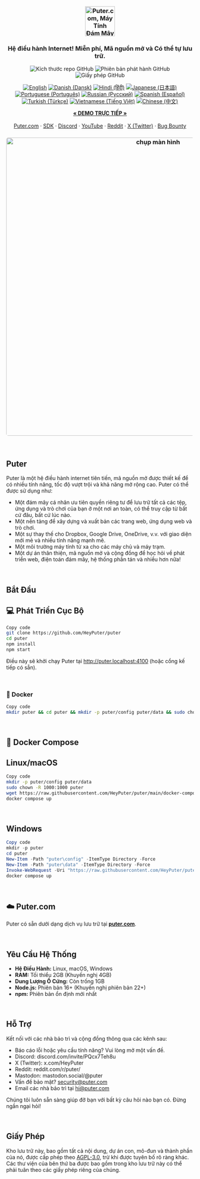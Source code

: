 <h3 align="center"><img width="80" alt="Puter.com, Máy Tính Đám Mây Cá Nhân: Tất cả các tệp, ứng dụng, và trò chơi của bạn ở một nơi, có thể truy cập từ bất cứ đâu vào bất kỳ lúc nào." src="https://assets.puter.site/puter-logo.png"></h3>
<h3 align="center">Hệ điều hành Internet! Miễn phí, Mã nguồn mở và Có thể tự lưu trữ.</h3>
<p align="center">
    <img alt="Kích thước repo GitHub" src="https://img.shields.io/github/repo-size/HeyPuter/puter"> <img alt="Phiên bản phát hành GitHub" src="https://img.shields.io/github/v/release/HeyPuter/puter?label=Phi%C3%AAn%20b%E1%BA%A3n%20ph%C3%A1t%20h%C3%A0nh%20GitHub"> <img alt="Giấy phép GitHub" src="https://img.shields.io/github/license/HeyPuter/puter">
</p>
<p align="center">
<a href="https://github.com/HeyPuter/puter/blob/main/README.md"><img alt="English" src="https://img.shields.io/badge/English-lightgrey"></a>
<a href="https://github.com/HeyPuter/puter/blob/main/doc/i18n/README.da.md"><img alt="Danish (Dansk)" src="https://img.shields.io/badge/Danish%20(Dansk)-lightgrey"></a>
<a href="https://github.com/HeyPuter/puter/blob/main/doc/i18n/README.hi.md"><img alt="Hindi (हिंदी)" src="https://img.shields.io/badge/Hindi%20(हिंदी)-lightgrey"></a>
<a href="https://github.com/HeyPuter/puter/blob/main/doc/i18n/README.jp.md"><img alt="Japanese (日本語)" src="https://img.shields.io/badge/Japanese%20(日本語)-lightgrey"></a>
<a href="https://github.com/HeyPuter/puter/blob/main/doc/i18n/README.pt.md"><img alt="Portuguese (Português)" src="https://img.shields.io/badge/Portuguese%20(Português)-lightgrey"></a>
<a href="https://github.com/HeyPuter/puter/blob/main/doc/i18n/README.ru.md"><img alt="Russian (Русский)" src="https://img.shields.io/badge/Russian%20(Русский)-lightgrey"></a>
<a href="https://github.com/HeyPuter/puter/blob/main/doc/i18n/README.es.md"><img alt="Spanish (Español)" src="https://img.shields.io/badge/Spanish%20(Español)-lightgrey"></a>
<a href="https://github.com/HeyPuter/puter/blob/main/doc/i18n/README.tr.md"><img alt="Turkish (Türkçe)" src="https://img.shields.io/badge/Turkish%20(Türkçe)-lightgrey"></a>
<a href="https://github.com/HeyPuter/puter/blob/main/doc/i18n/README.vi.md"><img alt="Vietnamese (Tiếng Việt)" src="https://img.shields.io/badge/Vietnamese%20(Tiếng%20Việt)-lightgrey"></a>
<a href="https://github.com/HeyPuter/puter/blob/main/doc/i18n/README.zh.md"><img alt="Chinese (中文)" src="https://img.shields.io/badge/Chinese%20(中文)-lightgrey"></a>
</p>
<p align="center">
    <a href="https://puter.com/"><strong>« DEMO TRỰC TIẾP »</strong></a>
    <br />
    <br />
    <a href="https://puter.com">Puter.com</a>
    ·
    <a href="https://docs.puter.com" target="_blank">SDK</a>
    ·
    <a href="https://discord.com/invite/PQcx7Teh8u">Discord</a>
    ·
    <a href="https://www.youtube.com/@EricsPuterVideos">YouTube</a>
    ·
    <a href="https://reddit.com/r/puter">Reddit</a>
    ·
    <a href="https://twitter.com/HeyPuter">X (Twitter)</a>
    ·
    <a href="https://hackerone.com/puter_h1b">Bug Bounty</a>
</p>

<h3 align="center"><img width="800" style="border-radius:5px;" alt="chụp màn hình" src="https://assets.puter.site/puter.com-screenshot-3.webp"></h3>

<br/>

## Puter

Puter là một hệ điều hành internet tiên tiến, mã nguồn mở được thiết kế để có nhiều tính năng, tốc độ vượt trội và khả năng mở rộng cao. Puter có thể được sử dụng như:

- Một đám mây cá nhân ưu tiên quyền riêng tư để lưu trữ tất cả các tệp, ứng dụng và trò chơi của bạn ở một nơi an toàn, có thể truy cập từ bất cứ đâu, bất cứ lúc nào.
- Một nền tảng để xây dựng và xuất bản các trang web, ứng dụng web và trò chơi.
- Một sự thay thế cho Dropbox, Google Drive, OneDrive, v.v. với giao diện mới mẻ và nhiều tính năng mạnh mẽ.
- Một môi trường máy tính từ xa cho các máy chủ và máy trạm.
- Một dự án thân thiện, mã nguồn mở và cộng đồng để học hỏi về phát triển web, điện toán đám mây, hệ thống phân tán và nhiều hơn nữa!

<br/>

## Bắt Đầu

## 💻 Phát Triển Cục Bộ

```bash
Copy code
git clone https://github.com/HeyPuter/puter
cd puter
npm install
npm start
```
Điều này sẽ khởi chạy Puter tại http://puter.localhost:4100 (hoặc cổng kế tiếp có sẵn).

<br/>

### 🐳 Docker


```bash
Copy code
mkdir puter && cd puter && mkdir -p puter/config puter/data && sudo chown -R 1000:1000 puter && docker run --rm -p 4100:4100 -v `pwd`/puter/config:/etc/puter -v `pwd`/puter/data:/var/puter  ghcr.io/heyputer/puter
```

<br/>

## 🐙 Docker Compose

## Linux/macOS

``` bash
Copy code
mkdir -p puter/config puter/data
sudo chown -R 1000:1000 puter
wget https://raw.githubusercontent.com/HeyPuter/puter/main/docker-compose.yml
docker compose up
```

<br/>

## Windows

```powershell
Copy code
mkdir -p puter
cd puter
New-Item -Path "puter\config" -ItemType Directory -Force
New-Item -Path "puter\data" -ItemType Directory -Force
Invoke-WebRequest -Uri "https://raw.githubusercontent.com/HeyPuter/puter/main/docker-compose.yml" -OutFile "docker-compose.yml"
docker compose up
```
<br/>

## ☁️ Puter.com

Puter có sẵn dưới dạng dịch vụ lưu trữ tại [**puter.com**](https://puter.com).

<br/>

## Yêu Cầu Hệ Thống

- **Hệ Điều Hành:** Linux, macOS, Windows
- **RAM:** Tối thiểu 2GB (Khuyến nghị 4GB)
- **Dung Lượng Ổ Cứng:** Còn trống 1GB
- **Node.js:** Phiên bản 16+ (Khuyến nghị phiên bản 22+)
- **npm:** Phiên bản ổn định mới nhất

<br/>

## Hỗ Trợ

Kết nối với các nhà bảo trì và cộng đồng thông qua các kênh sau:

- Báo cáo lỗi hoặc yêu cầu tính năng? Vui lòng mở một vấn đề.
- Discord: discord.com/invite/PQcx7Teh8u
- X (Twitter): x.com/HeyPuter
- Reddit: reddit.com/r/puter/
- Mastodon: mastodon.social/@puter
- Vấn đề bảo mật? security@puter.com
- Email các nhà bảo trì tại hi@puter.com

Chúng tôi luôn sẵn sàng giúp đỡ bạn với bất kỳ câu hỏi nào bạn có. Đừng ngần ngại hỏi!

<br/>

## Giấy Phép

Kho lưu trữ này, bao gồm tất cả nội dung, dự án con, mô-đun và thành phần của nó, được cấp phép theo [AGPL-3.0](https://github.com/HeyPuter/puter/blob/main/LICENSE.txt), trừ khi được tuyên bố rõ ràng khác. Các thư viện của bên thứ ba được bao gồm trong kho lưu trữ này có thể phải tuân theo các giấy phép riêng của chúng.

<br/>
